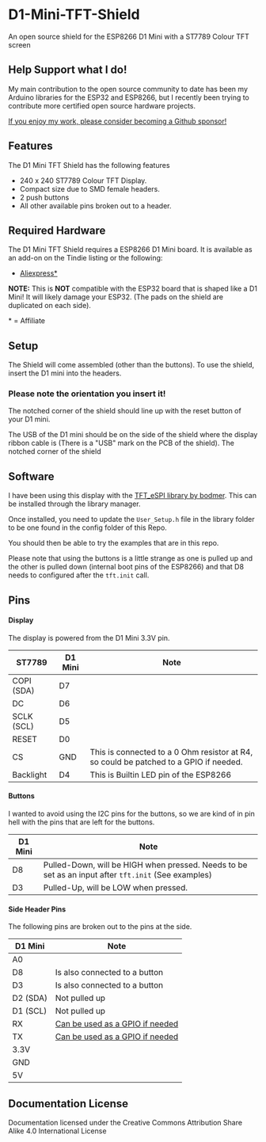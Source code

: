 # D1-Mini-TFT-Shield

An open source shield for the ESP8266 D1 Mini with a ST7789 Colour TFT screen

## Help Support what I do!

My main contribution to the open source community to date has been my Arduino libraries for the ESP32 and ESP8266, but I recently been trying to contribute more certified open source hardware projects.

[If you enjoy my work, please consider becoming a Github sponsor!](https://github.com/sponsors/witnessmenow/)

## Features

The D1 Mini TFT Shield has the following features

- 240 x 240 ST7789 Colour TFT Display.
- Compact size due to SMD female headers.
- 2 push buttons
- All other available pins broken out to a header.

## Required Hardware

The D1 Mini TFT Shield requires a ESP8266 D1 Mini board. It is available as an add-on on the Tindie listing or the following:

- [Aliexpress\*](http://s.click.aliexpress.com/e/uzFUnIe)

**NOTE:** This is **NOT** compatible with the ESP32 board that is shaped like a D1 Mini! It will likely damage your ESP32. (The pads on the shield are duplicated on each side).

\* = Affiliate

## Setup

The Shield will come assembled (other than the buttons). To use the shield, insert the D1 mini into the headers.

### Please note the orientation you insert it!

The notched corner of the shield should line up with the reset button of your D1 mini.

The USB of the D1 mini should be on the side of the shield where the display ribbon cable is (There is a "USB" mark on the PCB of the shield). The notched corner of the shield

## Software

I have been using this display with the [TFT_eSPI library by bodmer](https://github.com/Bodmer/TFT_eSPI). This can be installed through the library manager.

Once installed, you need to update the `User_Setup.h` file in the library folder to be one found in the config folder of this Repo.

You should then be able to try the examples that are in this repo.

Please note that using the buttons is a little strange as one is pulled up and the other is pulled down (internal boot pins of the ESP8266) and that D8 needs to configured after the `tft.init` call.

## Pins

#### Display

The display is powered from the D1 Mini 3.3V pin.

| ST7789     | D1 Mini | Note                                                                                  |
| ---------- | ------- | ------------------------------------------------------------------------------------- |
| COPI (SDA) | D7      |                                                                                       |
| DC         | D6      |                                                                                       |
| SCLK (SCL) | D5      |                                                                                       |
| RESET      | D0      |                                                                                       |
| CS         | GND     | This is connected to a 0 Ohm resistor at R4, so could be patched to a GPIO if needed. |
| Backlight  | D4      | This is Builtin LED pin of the ESP8266                                                |

#### Buttons

I wanted to avoid using the I2C pins for the buttons, so we are kind of in pin hell with the pins that are left for the buttons.

| D1 Mini | Note                                                                                                |
| ------- | --------------------------------------------------------------------------------------------------- |
| D8      | Pulled-Down, will be HIGH when pressed. Needs to be set as an input after `tft.init` (See examples) |
| D3      | Pulled-Up, will be LOW when pressed.                                                                |

#### Side Header Pins

The following pins are broken out to the pins at the side.

| D1 Mini  | Note                                                                           |
| -------- | ------------------------------------------------------------------------------ |
| A0       |                                                                                |
| D8       | Is also connected to a button                                                  |
| D3       | Is also connected to a button                                                  |
| D2 (SDA) | Not pulled up                                                                  |
| D1 (SCL) | Not pulled up                                                                  |
| RX       | [Can be used as a GPIO if needed](https://www.youtube.com/watch?v=uBvnvf35YJ8) |
| TX       | [Can be used as a GPIO if needed](https://www.youtube.com/watch?v=uBvnvf35YJ8) |
| 3.3V     |                                                                                |
| GND      |                                                                                |
| 5V       |                                                                                |

## Documentation License

Documentation licensed under the Creative Commons Attribution Share Alike 4.0 International License

